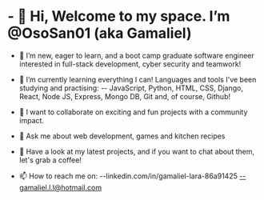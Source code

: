# - 👋 Hi, Welcome to my space.  I’m @OsoSan01 (aka Gamaliel)
  
- 👀 I’m new, eager to learn, and a boot camp graduate software engineer interested in full-stack development, cyber security and teamwork!

- 🌱 I’m currently learning everything I can! Languages and tools I've been studying and practising:
  -- JavaScript, Python, HTML, CSS, Django, React, Node JS, Express, Mongo DB, Git and, of course, Github!


- 💞️ I want to collaborate on exciting and fun projects with a community impact.
  
- 💬 Ask me about  web development, games and kitchen recipes

- 🤝 Have a look at my latest projects, and if you want to chat about them, let's grab a coffee!

- 📫 How to reach me on:
  --linkedin.com/in/gamaliel-lara-86a91425
  --gamaliel.l.l@hotmail.com


<!---
OsoSan01/OsoSan01 is a ✨ special ✨ repository because its `README.md` (this file) appears on your GitHub profile.
You can click the Preview link to take a look at your changes.
--->
